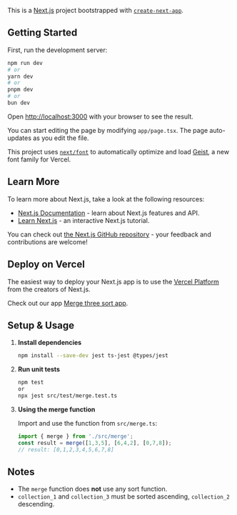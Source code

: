 This is a [Next.js](https://nextjs.org) project bootstrapped with [`create-next-app`](https://nextjs.org/docs/app/api-reference/cli/create-next-app).

## Getting Started

First, run the development server:

```bash
npm run dev
# or
yarn dev
# or
pnpm dev
# or
bun dev
```

Open [http://localhost:3000](http://localhost:3000) with your browser to see the result.

You can start editing the page by modifying `app/page.tsx`. The page auto-updates as you edit the file.

This project uses [`next/font`](https://nextjs.org/docs/app/building-your-application/optimizing/fonts) to automatically optimize and load [Geist](https://vercel.com/font), a new font family for Vercel.

## Learn More

To learn more about Next.js, take a look at the following resources:

- [Next.js Documentation](https://nextjs.org/docs) - learn about Next.js features and API.
- [Learn Next.js](https://nextjs.org/learn) - an interactive Next.js tutorial.

You can check out [the Next.js GitHub repository](https://github.com/vercel/next.js) - your feedback and contributions are welcome!

## Deploy on Vercel

The easiest way to deploy your Next.js app is to use the [Vercel Platform](https://vercel.com/new?utm_medium=default-template&filter=next.js&utm_source=create-next-app&utm_campaign=create-next-app-readme) from the creators of Next.js.

Check out our app [Merge three sort app](https://pre-interview-primo-world-13.vercel.app/).

## Setup & Usage

1. **Install dependencies**

   ```bash
   npm install --save-dev jest ts-jest @types/jest
   ```

2. **Run unit tests**

   ```bash
   npm test
   or
   npx jest src/test/merge.test.ts
   ```

3. **Using the merge function**

   Import and use the function from `src/merge.ts`:

   ```typescript
   import { merge } from './src/merge';
   const result = merge([1,3,5], [6,4,2], [0,7,8]);
   // result: [0,1,2,3,4,5,6,7,8]
   ```

## Notes
- The `merge` function does **not** use any sort function.
- `collection_1` and `collection_3` must be sorted ascending, `collection_2` descending.
